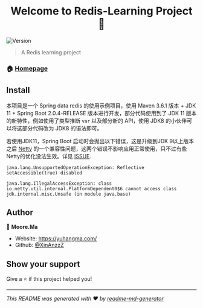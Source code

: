 <h1 align="center">Welcome to Redis-Learning Project 👋</h1>
<p>
  <img alt="Version" src="https://img.shields.io/badge/version-1.0.0--SNAPSHOT-blue.svg?cacheSeconds=2592000" />
</p>

> A Redis learning project

### 🏠 [Homepage](https://yuhangma.com)

## Install

本项目是一个 Spring data redis 的使用示例项目，使用 Maven 3.6.1 版本 + JDK 11 + Spring Boot 2.0.4-RELEASE 版本进行开发，部分代码使用到了 JDK 11 版本的新特性，例如使用了类型推断 `var` 以及部分新的 API，使用 JDK8 的小伙伴可以将这部分代码改为 JDK8 的语法即可。

若使用JDK11，Spring Boot 启动时会抛出以下错误，这是升级到JDK 9以上版本之后 [Netty](https://github.com/netty/netty/issues/7769) 的一个兼容性问题，这两个错误不影响应用正常使用，只不过有些Netty的优化没法生效。详见 [ISSUE](https://github.com/netty/netty/issues/7769).

```text
java.lang.UnsupportedOperationException: Reflective setAccessible(true) disabled

java.lang.IllegalAccessException: class io.netty.util.internal.PlatformDependent0$6 cannot access class jdk.internal.misc.Unsafe (in module java.base)
```

## Author

👤 **Moore.Ma**

* Website: https://yuhangma.com/
* Github: [@XinAnzzZ](https://github.com/XinAnzzZ)

## Show your support

Give a ⭐️ if this project helped you!

***
_This README was generated with ❤️ by [readme-md-generator](https://github.com/kefranabg/readme-md-generator)_